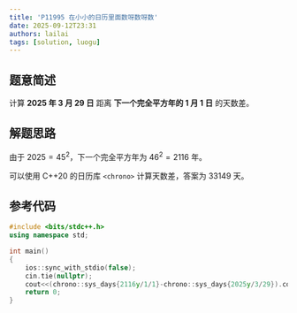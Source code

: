 ```yaml
---
title: 'P11995 在小小的日历里面数呀数呀数'
date: 2025-09-12T23:31
authors: lailai
tags: [solution, luogu]
---
```


<Solution pid="P11995" aid="dm210sxb" />

<!-- truncate -->

## 题意简述

计算 **2025 年 3 月 29 日** 距离 **下一个完全平方年的 1 月 1 日** 的天数差。

## 解题思路

由于 $2025=45^2$，下一个完全平方年为 $46^2=2116$ 年。

可以使用 C++20 的日历库 `<chrono>` 计算天数差，答案为 $33149$ 天。

## 参考代码

```cpp
#include <bits/stdc++.h>
using namespace std;

int main()
{
	ios::sync_with_stdio(false);
	cin.tie(nullptr);
	cout<<(chrono::sys_days{2116y/1/1}-chrono::sys_days{2025y/3/29}).count()<<'\n';
	return 0;
}
```
